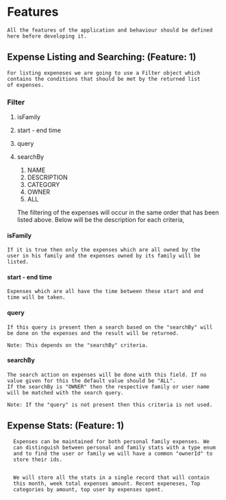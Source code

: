 # Features

    All the features of the application and behaviour should be defined
    here before developing it.

## Expense Listing and Searching: (Feature: 1)

    For listing expeneses we are going to use a Filter object which
    contains the conditions that should be met by the returned list
    of expenses.

### Filter

1. isFamily
2. start - end time
3. query
4. searchBy
   1. NAME
   2. DESCRIPTION
   3. CATEGORY
   4. OWNER
   5. ALL



    The filtering of the expenses will occur in the same order that has
    been listed above. Below will be the description for each criteria,

#### isFamily

    If it is true then only the expenses which are all owned by the
    user in his family and the expenses owned by its family will be 
    listed.
#### start - end time

    Expenses which are all have the time between these start and end
    time will be taken.

#### query

    If this query is present then a search based on the "searchBy" will
    be done on the expenses and the result will be returned.
    
    Note: This depends on the "searchBy" criteria.

#### searchBy

    The search action on expenses will be done with this field. If no
    value given for this the default value should be "ALL". 
    If the searchBy is "OWNER" then the respective family or user name
    will be matched with the search query.

    Note: If the "query" is not present then this criteria is not used.


## Expense Stats: (Feature: 1)

      Expenses can be maintained for both personal family expenses. We
      can distinguish between personal and family stats with a type enum
      and to find the user or family we will have a common "ownerId" to 
      store their ids.


      We will store all the stats in a single record that will contain
      this month, week total expenses amount. Recent expeneses, Top
      categories by amount, top user by expenses spent.
